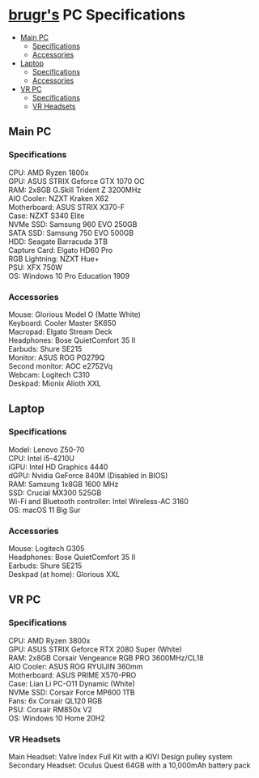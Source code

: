 # [brugr's](https://brugr.github.io) PC Specifications

- [Main PC](#main-pc)
  - [Specifications](#specifications)
  - [Accessories](#accessories)
- [Laptop](#laptop)
  - [Specifications](#specifications-1) 
  - [Accessories](#accessories-1)
- [VR PC](#vr-pc)
  - [Specifications](#specifications-2)
  - [VR Headsets](#vr-headsets)

## Main PC

### Specifications

CPU: AMD Ryzen 1800x  
GPU: ASUS STRIX Geforce GTX 1070 OC  
RAM: 2x8GB G.Skill Trident Z 3200MHz  
AIO Cooler: NZXT Kraken X62  
Motherboard: ASUS STRIX X370-F  
Case: NZXT S340 Elite  
NVMe SSD: Samsung 960 EVO 250GB  
SATA SSD: Samsung 750 EVO 500GB  
HDD: Seagate Barracuda 3TB  
Capture Card: Elgato HD60 Pro  
RGB Lightning: NZXT Hue+  
PSU: XFX 750W  
OS: Windows 10 Pro Education 1909

### Accessories

Mouse: Glorious Model O (Matte White)  
Keyboard: Cooler Master SK650  
Macropad: Elgato Stream Deck  
Headphones: Bose QuietComfort 35 II  
Earbuds: Shure SE215  
Monitor: ASUS ROG PG279Q  
Second monitor: AOC e2752Vq  
Webcam: Logitech C310  
Deskpad: Mionix Alioth XXL

## Laptop

### Specifications

Model: Lenovo Z50-70  
CPU: Intel i5-4210U  
iGPU: Intel HD Graphics 4440  
dGPU: Nvidia GeForce 840M (Disabled in BIOS)  
RAM: Samsung 1x8GB 1600 MHz  
SSD: Crucial MX300 525GB  
Wi-Fi and Bluetooth controller: Intel Wireless-AC 3160  
OS: macOS 11 Big Sur

### Accessories

Mouse: Logitech G305  
Headphones: Bose QuietComfort 35 II  
Earbuds: Shure SE215  
Deskpad (at home): Glorious XXL

## VR PC

### Specifications

CPU: AMD Ryzen 3800x  
GPU: ASUS STRIX Geforce RTX 2080 Super (White)  
RAM: 2x8GB Corsair Vengeance RGB PRO 3600MHz/CL18  
AIO Cooler: ASUS ROG RYUIJIN 360mm  
Motherboard: ASUS PRIME X570-PRO  
Case: Lian Li PC-O11 Dynamic (White)  
NVMe SSD: Corsair Force MP600 1TB  
Fans: 6x Corsair QL120 RGB  
PSU: Corsair RM850x V2  
OS: Windows 10 Home 20H2

### VR Headsets

Main Headset: Valve Index Full Kit with a KIVI Design pulley system  
Secondary Headset: Oculus Quest 64GB with a 10,000mAh battery pack
